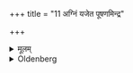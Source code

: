 +++
title = "11 अग्निं यजेत पूषणमिन्द्र"

+++

<details><summary>मूलम्</summary>

अग्निं यजेत पूषणमिन्द्र मीश्वरम् ११
</details>

<details><summary>Oldenberg</summary>

11. Let him sacrifice to Agni, Pūṣan, Indra, and Īśvara.
</details>
